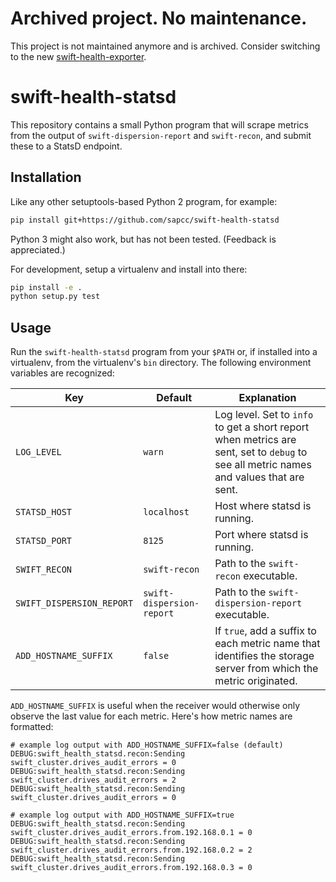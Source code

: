 # Archived project. No maintenance.

This project is not maintained anymore and is archived. Consider switching to the new [swift-health-exporter](https://github.com/sapcc/swift-health-exporter).

# swift-health-statsd

This repository contains a small Python program that will scrape metrics from
the output of `swift-dispersion-report` and `swift-recon`, and submit these to
a StatsD endpoint.

## Installation

Like any other setuptools-based Python 2 program, for example:

```bash
pip install git+https://github.com/sapcc/swift-health-statsd
```

Python 3 might also work, but has not been tested. (Feedback is appreciated.)

For development, setup a virtualenv and install into there:

```bash
pip install -e .
python setup.py test
```

## Usage

Run the `swift-health-statsd` program from your `$PATH` or, if installed into a
virtualenv, from the virtualenv's `bin` directory. The following environment variables are recognized:

| Key | Default | Explanation |
|-----|---------|-------------|
| `LOG_LEVEL` | `warn` | Log level. Set to `info` to get a short report when metrics are sent, set to `debug` to see all metric names and values that are sent. |
| `STATSD_HOST` | `localhost` | Host where statsd is running. |
| `STATSD_PORT` | `8125` | Port where statsd is running. |
| `SWIFT_RECON` | `swift-recon` | Path to the `swift-recon` executable. |
| `SWIFT_DISPERSION_REPORT` | `swift-dispersion-report` | Path to the `swift-dispersion-report` executable. |
| `ADD_HOSTNAME_SUFFIX` | `false` | If `true`, add a suffix to each metric name that identifies the storage server from which the metric originated. |

`ADD_HOSTNAME_SUFFIX` is useful when the receiver would otherwise only observe the last value for each metric. Here's how metric names are formatted:

```
# example log output with ADD_HOSTNAME_SUFFIX=false (default)
DEBUG:swift_health_statsd.recon:Sending swift_cluster.drives_audit_errors = 0
DEBUG:swift_health_statsd.recon:Sending swift_cluster.drives_audit_errors = 2
DEBUG:swift_health_statsd.recon:Sending swift_cluster.drives_audit_errors = 0

# example log output with ADD_HOSTNAME_SUFFIX=true
DEBUG:swift_health_statsd.recon:Sending swift_cluster.drives_audit_errors.from.192.168.0.1 = 0
DEBUG:swift_health_statsd.recon:Sending swift_cluster.drives_audit_errors.from.192.168.0.2 = 2
DEBUG:swift_health_statsd.recon:Sending swift_cluster.drives_audit_errors.from.192.168.0.3 = 0
```
